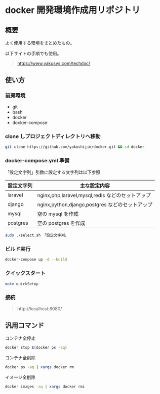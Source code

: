 # docker 開発環境作成用リポジトリ

## 概要

よく使用する環境をまとめたもの。

以下サイトの手順でも使用。

> https://www.yakusys.com/techdoc/

## 使い方

### 前提環境

- git
- bash
- docker
- docker-compose

### clone しプロジェクトディレクトリへ移動

```sh
git clone https://github.com/yakushijin/docker.git && cd docker
```

### docker-compose.yml 準備

「設定文字列」引数に設定する文字列は以下参照

| 設定文字列 | 主な設定内容                                     |
| ---------- | ------------------------------------------------ |
| laravel    | nginx,php,laravel,mysql,redis などのセットアップ |
| django     | nginx,python,django,postgres などのセットアップ  |
| mysql      | 空の mysql を作成                                |
| postgres   | 空の postgres を作成                             |

```sh
sudo ./select.sh 「設定文字列」
```

### ビルド実行

```sh
docker-compose up -d --build
```

### クイックスタート

```sh
make quickSetup
```

### 接続

> http://localhost:8080/

## 汎用コマンド

コンテナ全停止

```sh
docker stop $(docker ps -aq)
```

コンテナ全削除

```sh
docker ps -aq | xargs docker rm
```

イメージ全削除

```sh
docker images -aq | xargs docker rmi
```

